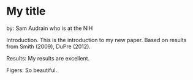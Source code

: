 # My title

by: Sam Audrain
who is at the NIH

Introduction. This is the introduction to my new paper. Based on results from Smith (2009), DuPre (2012).

Results: My results are excellent.

Figers: So beautiful.
